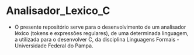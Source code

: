 # Analisador_Lexico_C

- O presente repositório serve para o desenvolvimento de um analisador léxico (tokens e expressões regulares), de uma determinada linguagem, a utilizada para o desenvolver C, da disciplina Linguagens Formais - Universidade Federal do Pampa.
 
